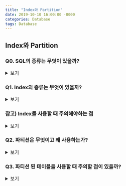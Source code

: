 ```yaml
---
title: "Index와 Partition"
date: 2019-10-10 16:00:00 -0000
categories: Database
tags: Database
---
```


## Index와 Partition

### Q0. SQL의 종류는 무엇이 있을까?

<details><summary style="font-size:15px">보기</summary>

---

1) DDL (Data Definition Language)
    - 스키마를 관리하는 작업을 수행하는 명령어
    - CREATE, ALTER, DROP등 데이터베이스 및 테이블을 관리하는 쿼리들
    - 함수, 프로시저 등의 명령어들도 DDL에 해당함

2) DCL (Data Control Language)
    - 데이터 접근을 제어하는 명령어
    - GRANT를 이용하여 데이터 베이스의 권한을 제어하는 쿼리 (←→ REVOKE)
    - COMMIT, ROLLBACK 등의 명령어가 DCL에 해당함

3) DML (Data Manipulation Language)
    - 데이터를 조작하는 명령어
    - SELECT, INSERT, UPDATE, DELETE 등의 쿼리들

---

</details>

### Q1. Index의 종류는 무엇이 있을까?

<details><summary style="font-size:15px">보기</summary>

---

- 클러스터드(Crustered) 인덱스
    - 프라이머리 키에서만 사용하는 인덱스 (테이블 당 1개만 생성 가능)
    - 프라이머리 키 기준으로 물리적으로 정렬해서 저장한다.
    - INSERT, UPDATE 등의 DML에 대해 데이터 위치를 수정해야하므로 성능이 느리다.
        - 수정이 빈번한 테이블은 해당 인덱스를 사용하지 않는 것이 유리할 수 있다.
- 넌클러스터드(Non Crustered) 인덱스
    - 테이블에 여러 개의 인덱스 생성 가능
        - 하지만 테이블당 5개를 넘지 않는게 좋다고 함
    - 별도의 index page를 생성하여 인덱스 저장
    - index page에 row id를 참조하여 데이터에 접근 한다.
    - unique 제약조건은 자동으로 unique 인덱스를 생성한다.
- 결합 인덱스
    - 두 칼럼 이상 결합하여 지정된 인덱스

---

</details>

### 참고) Index를 사용할 때 주의해야하는 점

<details><summary style="font-size:15px">보기</summary>

---

- 전체 데이터에 15% 정도의 ROW를 조회하는 경우에 생성하는 것이 좋다.
- 테이블에 데이터가 적으면 Full Table Scan 하는 것이 더 좋다.
    - Index에 의한 오버헤드보다 속도가 좋다.
    - Index는 단일 I/O이기 때문에 (Random Access)
- 인덱스는 유일한 값이나 범위가 넓은 칼럼에 지정하는 것이 좋다.
    - NULL이 아닌 칼럼에 지정하는 것이 좋음
- 결합 인덱스는 칼럼 순서가 굉장히 중요하다.
    - 보통 자주 사용하는 칼럼을 선행으로 지정
- 한 테이블에 인덱스는 너무 많이 만들지 않는 것이 좋다.
    - 인덱스 갱신에 대한 오버헤드가 있기 때문
    - 한 테이블에 5개를 넘지 않는 것이 좋다고 한다.
- 추가, 수정, 삭제가 빈번한 테이블에는 인덱스를 만들지 않는 것이 좋다.
    - 인덱스는 DML 작업에 성능이 좋지 않기 때문
    - 검색(SELECT)가 많은 테이블에서 사용하는 것이 좋다.
- 인덱스가 있는 경우 쿼리가 인덱스를 충분히 활용할 수 있도록 작성하도록 하자.
    - **good)** WHERE user_id LIKE 'NT%'  
    **bad)** WHERE user_id LIKE '%NT%'  
    LIKE 연산자에서 %를 사용하는 경우 앞에 %를 사용하면 인덱스를 사용하지 못한다.
    - **good)** WHERE year = string_to_date('2019')  
    **bad)** WHERE date_to_string(year) = '2019'  
    조회하는 칼럼을 가공하면 인덱스를 활용하지 못한다. 조건을 가공해서 비교하도록 하자.

---

</details>

### Q2. 파티션은 무엇이고 왜 사용하는가?

<details><summary style="font-size:15px">보기</summary>

---

- 파티션
    - 하나의 테이블을 여러 테이블로 나누어 저장할 수 있도록 해주는 방법이다.
    - 사용자는 하나의 테이블로 사용하지만 DBMS는 여러 테이블로 나눠 저장한다.

**Q. 인덱스 성능이 저하되는 경우 파티션을 통해 개선할 수 있다. 어떻게?**

사용 이유 : 한 테이블에 데이터가 너무 많아지면 성능이 저하된다.

- 잘 사용하지 않는 데이터로 인해 테이블 성능이 저하된다.
    - 한 테이블에서 자주 사용되는 데이터는 일부이다. (20~30%) ex) 휴면 고객
    - 히스토리성 테이블 같은 경우 과거 데이터는 불 필요해진다.
- 데이터가 많아지면 인덱스 크기가 커져 성능이 저하된다.
    - 인덱스 갱신 작업의 오버헤드가 커진다.
    - 인덱스 크기가 메모리 크기 이상으로 커지면 성능이 크게 저하된다.

위와 같은 경우에 파티션을 이용하여 테이블을 분할 저장하고 자주 사용되는 데이터만 모으거나 인덱스 크기를 줄인다.

![partitioning]({{ site.url }}/assets/images/partitioning.png)

파티션을 통해 히스토리성 데이터는 날짜별로 분할 저장할 수도 있고 자주 사용하는 데이터만 모아 테이블과 인덱스를 재구축하여 조회, 갱신 성능을 향상 시킬 수도 있다.

---

</details>

### Q3. 파티션 된 테이블을 사용할 때 주의할 점이 있을까?

<details><summary style="font-size:15px">보기</summary>

---

- 파티션을 결정할 수 있는 조건을 WHERE절에 사용하도록 한다.
    - WHERE절에서 특정 파티션을 결정할 수 있는 조건이 없는 경우 모든 파티션을 조회해야 한다.
- 각 파티션의 인덱스를 활용할 수 있는 조건을 WHERE절에 사용하도록 한다.
    - 이것은 보통의 인덱스 활용 목적과 동일 (조회 성능을 향상 시키기 위함)

**Q. 둘 중 어떤 것이 더 성능에 영향을 크게 미칠까?**

**A. 일반적으론 인덱스가 더 성능에 크게 영향을 미친다.**

1. 파티션 결정(O) + 인덱스(X)  
조건에 의해 파티션은 결정했지만 인덱스가 없어서 Partition(Tabel) Full Scan을 수행한다.
2. 파티션 결정(X) + 인덱스(O)  
모든 파티션에 대해 Index Range Scan을 수행한다.

- 파티션에 존재하는 데이터 크기에 따라 다르겠지만 보통 파티션을 하는 경우 데이터가 많기 때문이므로 Index Range Scan이 Full Scan보다 성능이 훨씬 좋다.
- 그러나 파티션은 많아야 몇 개 안되기 때문에 첫번째 경우보다는 두번째 경우가 성능이 더 좋다.
- 물론 두가지 모두 활용할 수 있도록 조건을 활용하는 것이 가장 좋다.

**참고**

> 파티션 프루닝 (Partition Pruning)  
> 조회 조건에 의한 실행 계획 (옵티마이저)에서 특정 파티션은 조회하지 않아도 된다고 판단하여 해당 파티션을 배제하는 것을 파티션 프루닝 (Partition Pruning)이라고 한다.

---

</details>